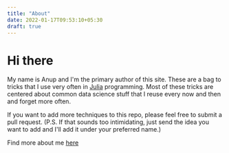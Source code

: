 ```yaml
---
title: "About"
date: 2022-01-17T09:53:10+05:30
draft: true
---
```


# Hi there

My name is Anup and I'm the primary author of this site. These are a bag to tricks that I use very often in [Julia](https://julialang.org/) programming. Most of these tricks are centered about common data science stuff that I reuse every now and then and forget more often.

If you want to add more techniques to this repo, please feel free to submit a pull request.
(P.S. If that sounds too intimidating, just send the idea you want to add and I'll add it under your preferred name.)


Find more about me [here](https://anup-blog.netlify.app/)